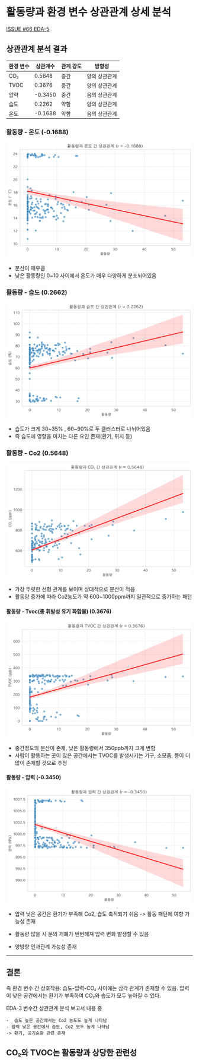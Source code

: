 # 활동량과 환경 변수 상관관계 상세 분석 

[ISSUE #66 EDA-5](https://github.com/orgs/Pangyo-Coffee-Legends/projects/4/views/4?pane=issue&itemId=107531970&issue=Pangyo-Coffee-Legends%7Cbacklog%7C66)

## 상관관계 분석 결과


| **환경 변수** | **상관계수** | **관계 강도** | **방향성** |
| --- | --- | --- | --- |
| CO₂ | 0.5648 | 중간 | 양의 상관관계 |
| TVOC | 0.3676 | 중간 | 양의 상관관계 |
| 압력 | -0.3450 | 중간 | 음의 상관관계 |
| 습도 | 0.2262 | 약함 | 양의 상관관계 |
| 온도 | -0.1688 | 약함 | 음의 상관관계 |

### 활동량 - 온도  (-0.1688)
![온도](../img/activity_temperature_correlation.png)
- 분산이 매우큼 
- 낮은 활동량인 0~10 사이에서 온도가 매우 다양하게 분포되어있음

### 활동량 - 습도 (0.2662)
![습도](../img/activity_humidity_correlation.png)
- 습도가 크게 30~35% , 60~90%로 두 클러스터로 나뉘어있음 
- 즉 습도에 영향을 미치는 다른 요인 존재(환기, 위치 등)

### 활동량 - Co2 (0.5648)
![Co2](../img/activity_co2_correlation.png)
- 가장 뚜렷한 선형 관계를 보이며 상대적으로 분산이 적음
- 활동량 증가에 따라 Co2농도가 약 600~1000ppm까지 일관적으로 증가하는 패턴

#### 활동량 - Tvoc(총 휘발성 유기 화합물) (0.3676)
![Tvoc](../img/activity_tvoc_correlation.png)
- 중간정도의 분산이 존재, 낮은 활동량에서 350ppb까지 크게 변함 
- 사람이 활동하는 곳이 많은 공간에서는 TVOC를 발생시키는 기구, 소모품, 등이 더 많이 존재할 것으로  추정

#### 활동량 - 압력 (-0.3450)
![압력](../img/activity_pressure_correlation.png)
- 압력 낮은 공간은 환기가 부족해 Co2, 습도 축적되기 쉬움 -> 활동 패턴에 여향 가능성 존재
- 활동량 많을 시 문의 개폐가 빈번해져 압력 변화 발생할 수 있음

- 양방향 인과관계 가능성 존재 

---
## 결론 
즉 환경 변수 간 상호작용: 습도-압력-CO₂ 사이에는 삼각 관계가 존재할 수 있음.
압력이 낮은 공간에서는 환기가 부족하여 CO₂와 습도가 모두 높아질 수 있다. 

EDA-3 변수간 상관관계 분석 보고서 내용 중 
```
-  습도 높은 공간에서는 Co2 농도도 높게 나타남
- 압력 낮은 공간에서 습도, Co2 모두 높게 나타남
-> 환기, 공기순환 관련 존재 
``` 

## CO₂와 TVOC는 활동량과 상당한 관련성
